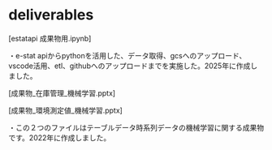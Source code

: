 # deliverables

[estatapi 成果物用.ipynb]

・e-stat apiからpythonを活用した、データ取得、gcsへのアップロード、vscode活用、etl、githubへのアップロードまでを実施した。2025年に作成しました。

[成果物_在庫管理_機械学習.pptx]

[成果物_環境測定値_機械学習.pptx]

・この２つのファイルはテーブルデータ時系列データの機械学習に関する成果物です。2022年に作成しました。
